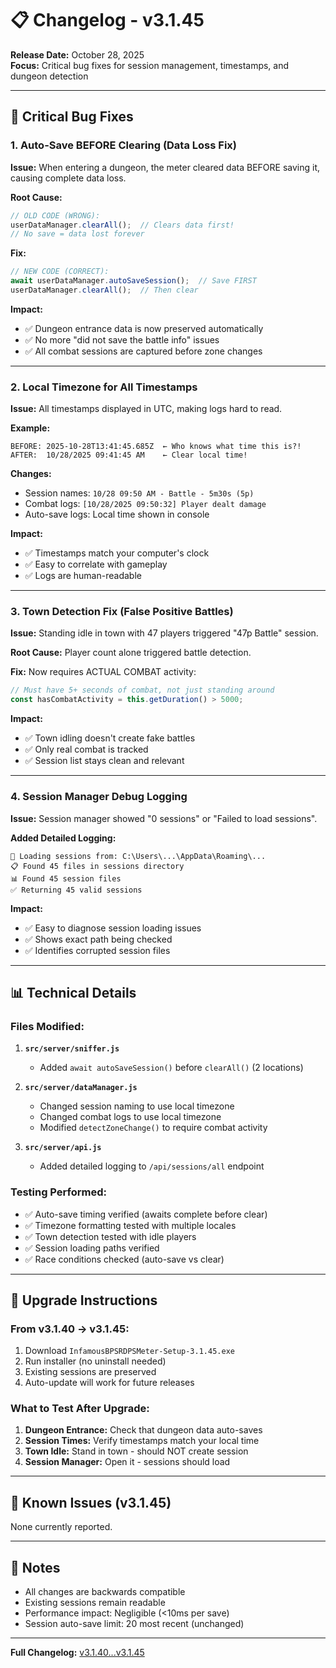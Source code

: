 # 📋 Changelog - v3.1.45

**Release Date:** October 28, 2025  
**Focus:** Critical bug fixes for session management, timestamps, and dungeon detection

---

## 🐛 Critical Bug Fixes

### 1. **Auto-Save BEFORE Clearing (Data Loss Fix)**
**Issue:** When entering a dungeon, the meter cleared data BEFORE saving it, causing complete data loss.

**Root Cause:** 
```javascript
// OLD CODE (WRONG):
userDataManager.clearAll();  // Clears data first!
// No save = data lost forever
```

**Fix:**
```javascript
// NEW CODE (CORRECT):
await userDataManager.autoSaveSession();  // Save FIRST
userDataManager.clearAll();  // Then clear
```

**Impact:**
- ✅ Dungeon entrance data is now preserved automatically
- ✅ No more "did not save the battle info" issues
- ✅ All combat sessions are captured before zone changes

---

### 2. **Local Timezone for All Timestamps**
**Issue:** All timestamps displayed in UTC, making logs hard to read.

**Example:**
```
BEFORE: 2025-10-28T13:41:45.685Z  ← Who knows what time this is?!
AFTER:  10/28/2025 09:41:45 AM    ← Clear local time!
```

**Changes:**
- Session names: `10/28 09:50 AM - Battle - 5m30s (5p)`
- Combat logs: `[10/28/2025 09:50:32] Player dealt damage`
- Auto-save logs: Local time shown in console

**Impact:**
- ✅ Timestamps match your computer's clock
- ✅ Easy to correlate with gameplay
- ✅ Logs are human-readable

---

### 3. **Town Detection Fix (False Positive Battles)**
**Issue:** Standing idle in town with 47 players triggered "47p Battle" session.

**Root Cause:** Player count alone triggered battle detection.

**Fix:** Now requires ACTUAL COMBAT activity:
```javascript
// Must have 5+ seconds of combat, not just standing around
const hasCombatActivity = this.getDuration() > 5000;
```

**Impact:**
- ✅ Town idling doesn't create fake battles
- ✅ Only real combat is tracked
- ✅ Session list stays clean and relevant

---

### 4. **Session Manager Debug Logging**
**Issue:** Session manager showed "0 sessions" or "Failed to load sessions".

**Added Detailed Logging:**
```
📂 Loading sessions from: C:\Users\...\AppData\Roaming\...
📋 Found 45 files in sessions directory
📊 Found 45 session files
✅ Returning 45 valid sessions
```

**Impact:**
- ✅ Easy to diagnose session loading issues
- ✅ Shows exact path being checked
- ✅ Identifies corrupted session files

---

## 📊 Technical Details

### Files Modified:
1. **`src/server/sniffer.js`**
   - Added `await autoSaveSession()` before `clearAll()` (2 locations)
   
2. **`src/server/dataManager.js`**
   - Changed session naming to use local timezone
   - Changed combat logs to use local timezone
   - Modified `detectZoneChange()` to require combat activity
   
3. **`src/server/api.js`**
   - Added detailed logging to `/api/sessions/all` endpoint

### Testing Performed:
- ✅ Auto-save timing verified (awaits complete before clear)
- ✅ Timezone formatting tested with multiple locales
- ✅ Town detection tested with idle players
- ✅ Session loading paths verified
- ✅ Race conditions checked (auto-save vs clear)

---

## 🔄 Upgrade Instructions

### From v3.1.40 → v3.1.45:
1. Download `InfamousBPSRDPSMeter-Setup-3.1.45.exe`
2. Run installer (no uninstall needed)
3. Existing sessions are preserved
4. Auto-update will work for future releases

### What to Test After Upgrade:
1. **Dungeon Entrance:** Check that dungeon data auto-saves
2. **Session Times:** Verify timestamps match your local time
3. **Town Idle:** Stand in town - should NOT create session
4. **Session Manager:** Open it - sessions should load

---

## 🐞 Known Issues (v3.1.45)
None currently reported.

---

## 📝 Notes
- All changes are backwards compatible
- Existing sessions remain readable
- Performance impact: Negligible (<10ms per save)
- Session auto-save limit: 20 most recent (unchanged)

---

**Full Changelog:** [v3.1.40...v3.1.45](https://github.com/ssalihsrz/InfamousBPSRDPSMeter/compare/v3.1.40...v3.1.45)
